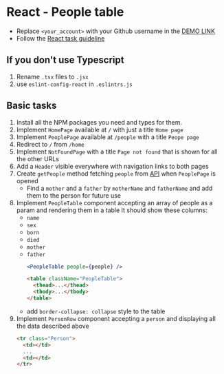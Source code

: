 # React - People table
- Replace `<your_account>` with your Github username in the
  [DEMO LINK](https://anton-forzun.github.io/react_people-table-basics/)
- Follow the [React task guideline](https://github.com/mate-academy/react_task-guideline#react-tasks-guideline)

## If you don't use **Typescript**
1. Rename `.tsx` files to `.jsx`
1. use `eslint-config-react` in `.eslintrs.js` 

## Basic tasks
1. Install all the NPM packages you need and types for them.
1. Implement `HomePage` available at `/` with just a title `Home page`
1. Implement `PeoplePage` available at `/people` with a title `Peope page`
1. Redirect to `/` from `/home`
1. Implement `NotFoundPage` with a title `Page not found` that is shown for all the other URLs
1. Add a `Header` visible everywhere with navigation links to both pages
1. Create `getPeople` method fetching `people` from [API](https://mate-academy.github.io/react_people-table/api/people.json)
  when `PeoplePage` is opened
    - Find a `mother` and a `father` by `motherName` and `fatherName` and add them to the person for future use
1. Implement `PeopleTable` component accepting an array of people as a param and rendering them in a table
  It should show these columns:
    - `name`
    - `sex`
    - `born`
    - `died`
    - `mother`
    - `father`
      ```jsx harmony
      <PeopleTable people={people} />
      ```
      ```html
      <table className="PeopleTable">
        <thead>...</thead>
        <tbody>...</tbody>
      </table>
      ```
    - add `border-collapse: collapse` style to the table
1. Implement `PersonRow` component accepting a `person` and displaying all the data described above
    ```html
    <tr class="Person">
      <td></td>
      ...
      <td></td>
    </tr>
    ```
